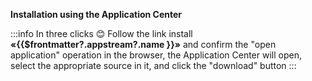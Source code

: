**Installation using the Application Center**

:::info In three clicks :blush:
Follow the link <a :href="'appstream://' + $frontmatter?.appstream?.id">install **«{{$frontmatter?.appstream?.name }}»**</a> and confirm the "open application" operation in the browser, the Application Center will open, select the appropriate source in it, and click the "download" button
::: 